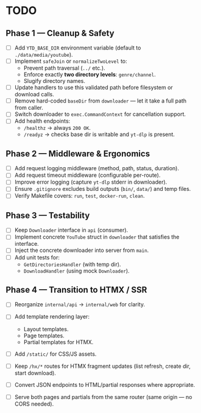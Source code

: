 # TODO

## Phase 1 — Cleanup & Safety
- [ ] Add `YTD_BASE_DIR` environment variable (default to `./data/media/youtube`).
- [ ] Implement `safeJoin` or `normalizeTwoLevel` to:
  - Prevent path traversal (`../` etc.).
  - Enforce exactly **two directory levels**: `genre/channel`.
  - Slugify directory names.
- [ ] Update handlers to use this validated path before filesystem or download calls.
- [ ] Remove hard-coded `baseDir` from `downloader` — let it take a full path from caller.
- [ ] Switch downloader to `exec.CommandContext` for cancellation support.
- [ ] Add health endpoints:
  - `/healthz` → always `200 OK`.
  - `/readyz` → checks base dir is writable and `yt-dlp` is present.

## Phase 2 — Middleware & Ergonomics
- [ ] Add request logging middleware (method, path, status, duration).
- [ ] Add request timeout middleware (configurable per-route).
- [ ] Improve error logging (capture `yt-dlp` stderr in downloader).
- [ ] Ensure `.gitignore` excludes build outputs (`bin/`, `data/`) and temp files.
- [ ] Verify Makefile covers: `run`, `test`, `docker-run`, `clean`.

## Phase 3 — Testability
- [ ] Keep `Downloader` interface in `api` (consumer).
- [ ] Implement concrete `YouTube` struct in `downloader` that satisfies the interface.
- [ ] Inject the concrete downloader into server from `main`.
- [ ] Add unit tests for:
  - `GetDirectoriesHandler` (with temp dir).
  - `DownloadHandler` (using mock `Downloader`).

## Phase 4 — Transition to HTMX / SSR
- [ ] Reorganize `internal/api` → `internal/web` for clarity.
- [ ] Add template rendering layer:
  - Layout templates.
  - Page templates.
  - Partial templates for HTMX.
- [ ] Add `/static/` for CSS/JS assets.
- [ ] Keep `/hx/*` routes for HTMX fragment updates (list refresh, create dir, start download).
- [ ] Convert JSON endpoints to HTML/partial responses where appropriate.
- [ ] Serve both pages and partials from the same router (same origin — no CORS needed).


